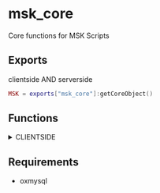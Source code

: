 # msk_core
Core functions for MSK Scripts

## Exports
clientside AND serverside
```lua
MSK = exports["msk_core"]:getCoreObject()
```

## Functions
<details>
    <summary>CLIENTSIDE</summary>

    * Timeouts

    ```lua
    timeout = MSK.AddTimeout(miliseconds, function()
        -- waits miliseconds time // asyncron
    end)

    MSK.DelTimeout(handcuffTimerTask)
    ```
</details>

## Requirements
* oxmysql